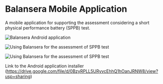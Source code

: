 # Balansera Mobile Application
A mobile application for supporting the assessment considering a short physical performance battery (SPPB) test. 

![Balansera Android application](http://www8.cs.umu.se/~esteban/img/balansera1.png "Balansera Android application")

![Using Balansera for the assessment of SPPB test](http://www8.cs.umu.se/~esteban/img/balansera2.png "Using Balansera for the assessment of SPPB test")

![Using Balansera for the assessment of SPPB test](http://www8.cs.umu.se/~esteban/img/balansera3.png "Using Balansera for the assessment of SPPB test")

Link to the Android application installer (https://drive.google.com/file/d/0BzyRPLL5URyvcEhhQ1hOanJRNW8/view?usp=sharing)
